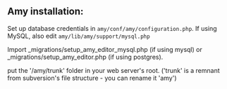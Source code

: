 Amy installation:
-----------------

Set up database credentials in `amy/conf/amy/configuration.php`.
If using MySQL, also edit `amy/lib/amy/support/mysql.php`

Import _migrations/setup_amy_editor_mysql.php (if using mysql) or _migrations/setup_amy_editor.php (if using postgres).

put the '/amy/trunk' folder in your web server's root. ('trunk' is a remnant from subversion's file structure - you can rename it 'amy')
